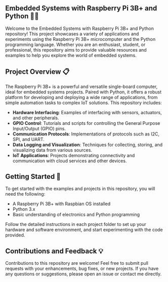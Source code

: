 ## Embedded Systems with Raspberry Pi 3B+ and Python 🐍🔧

Welcome to the Embedded Systems with Raspberry Pi 3B+ and Python repository! This project showcases a variety of applications and experiments using the Raspberry Pi 3B+ microcomputer and the Python programming language. Whether you are an enthusiast, student, or professional, this repository aims to provide valuable resources and examples to help you explore the world of embedded systems.

## Project Overview 📋

The Raspberry Pi 3B+ is a powerful and versatile single-board computer, ideal for embedded systems projects. Paired with Python, it offers a robust platform for developing and deploying a wide range of applications, from simple automation tasks to complex IoT solutions. This repository includes:

- **Hardware Interfacing**: Examples of interfacing with sensors, actuators, and other peripherals.
- **GPIO Control**: Tutorials and scripts for controlling the General Purpose Input/Output (GPIO) pins.
- **Communication Protocols**: Implementations of protocols such as I2C, SPI, and UART.
- **Data Logging and Visualization**: Techniques for collecting, storing, and visualizing data from various sources.
- **IoT Applications**: Projects demonstrating connectivity and communication with cloud services and other devices.

## Getting Started 🚀

To get started with the examples and projects in this repository, you will need the following:

- A Raspberry Pi 3B+ with Raspbian OS installed
- Python 3.x
- Basic understanding of electronics and Python programming

Follow the detailed instructions in each project folder to set up your hardware and software environment, and start experimenting with the code provided.

## Contributions and Feedback 💡

Contributions to this repository are welcome! Feel free to submit pull requests with your enhancements, bug fixes, or new projects. If you have any questions or suggestions, please open an issue or contact me directly.

